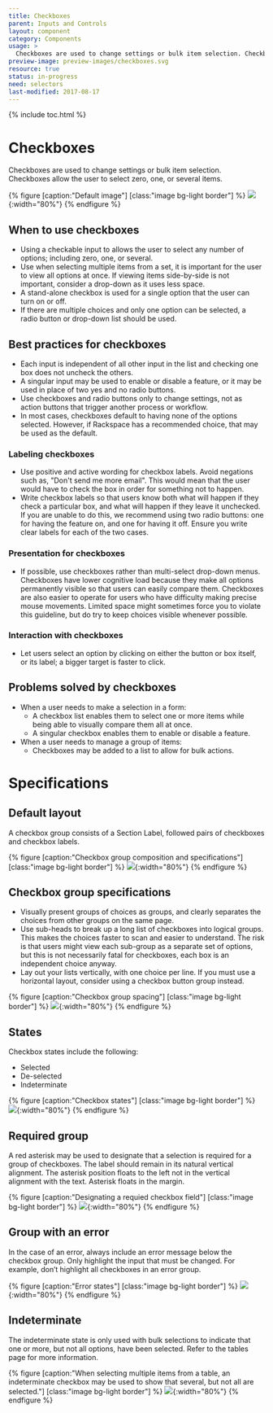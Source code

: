 ```yaml
---
title: Checkboxes
parent: Inputs and Controls
layout: component
category: Components
usage: >
  Checkboxes are used to change settings or bulk item selection. Checkboxes allow the user to select zero, one, or several items.
preview-image: preview-images/checkboxes.svg
resource: true
status: in-progress
need: selectors
last-modified: 2017-08-17
---
```


{% include toc.html %}

# Checkboxes

Checkboxes are used to change settings or bulk item selection. Checkboxes
allow the user to select zero, one, or several items.

{% figure [caption:"Default image"] [class:"image bg-light border"] %}
 ![]({{site.url}}/assets/images/components/content-areas/checkboxes/checkbox-hero-image.svg){:width="80%"}
 {% endfigure %}

## When to use checkboxes

* Using a checkable input to allows the user to select any number of options;
  including zero, one, or several.
* Use when selecting multiple items from a set, it is important for the
  user to view all options at once. If viewing items side-by-side is not
  important, consider a drop-down as it uses less space.
* A stand-alone checkbox is used for a single option that the user can
  turn on or off.
* If there are multiple choices and only one option can be selected, a
  radio button or drop-down list should be used.

## Best practices for checkboxes

* Each input is independent of all other input in the list and checking one
  box does not uncheck the others.
* A singular input may be used to enable or disable a feature, or it
  may be used in place of two yes and no radio buttons.
* Use checkboxes and radio buttons only to change settings, not as action
  buttons that trigger another process or workflow.
* In most cases, checkboxes default to having none of the options
  selected. However, if Rackspace has a recommended choice, that may be
  used as the default.

### Labeling checkboxes

* Use positive and active wording for checkbox labels. Avoid negations such
  as, "Don't send me more email". This would mean that the user would have
  to check the box in order for something not to happen.
* Write checkbox labels so that users know both what will happen if they
  check a particular box, and what will happen if they leave it unchecked.
  If you are unable to do this, we recommend using two radio buttons: one
  for having the feature on, and one for having it off. Ensure you write
  clear labels for each of the two cases.

### Presentation for checkboxes

* If possible, use checkboxes rather than multi-select drop-down menus.
  Checkboxes have lower cognitive load because they make all options
  permanently visible so that users can easily compare them. Checkboxes
  are also easier to operate for users who have difficulty making precise
  mouse movements. Limited space might sometimes force you to violate this
  guideline, but do try to keep choices visible whenever possible.

### Interaction with checkboxes

* Let users select an option by clicking on either the button or box itself, or
  its label; a bigger target is faster to click.

## Problems solved by checkboxes

* When a user needs to make a selection in a form:
  * A checkbox list enables them to select one or more items while being
    able to visually compare them all at once.
  * A singular checkbox enables them to enable or disable a feature.
* When a user needs to manage a group of items:
  * Checkboxes may be added to a list to allow for bulk actions.

# Specifications

## Default layout

A checkbox group consists of a Section Label, followed pairs of checkboxes and checkbox labels.

{% figure [caption:"Checkbox group composition and specifications"] [class:"image bg-light border"] %}
 ![]({{site.url}}/assets/images/components/content-areas/checkboxes/checkbox-default.svg){:width="80%"}
 {% endfigure %}

## Checkbox group specifications

* Visually present groups of choices as groups, and clearly separates the
  choices from other groups on the same page.
* Use sub-heads to break up a long list of checkboxes into logical groups.
  This makes the choices faster to scan and easier to understand. The risk
  is that users might view each sub-group as a separate set of options, but
  this is not necessarily fatal for checkboxes, each box is an independent
  choice anyway.
* Lay out your lists vertically, with one choice per line. If you must use a
  horizontal layout, consider using a checkbox button group instead.

{% figure [caption:"Checkbox group spacing"] [class:"image bg-light border"] %}
 ![]({{site.url}}/assets/images/components/content-areas/checkboxes/checkbox-group-image.svg){:width="80%"}
 {% endfigure %}

## States

Checkbox states include the following:

* Selected
* De-selected
* Indeterminate

{% figure [caption:"Checkbox states"] [class:"image bg-light border"] %}
 ![]({{site.url}}/assets/images/components/content-areas/checkboxes/checkbox-states-image.svg){:width="80%"}
 {% endfigure %}

## Required group

A red asterisk may be used to designate that a selection is required for a
group of checkboxes.
The label should remain in its natural vertical alignment. The asterisk
position floats to the left not in the vertical alignment with the text.
Asterisk floats in the margin.

{% figure [caption:"Designating a requied checkbox field"] [class:"image bg-light border"] %}
 ![]({{site.url}}/assets/images/components/content-areas/checkboxes/checkbox-required-group-image.svg){:width="80%"}
 {% endfigure %}

## Group with an error

In the case of an error, always include an error message below the checkbox
group. Only highlight the input that must be changed. For example, don’t
highlight all checkboxes in an error group.

{% figure [caption:"Error states"] [class:"image bg-light border"] %}
 ![]({{site.url}}/assets/images/components/content-areas/checkboxes/checkbox-group-with-error-image.svg){:width="80%"}
 {% endfigure %}

## Indeterminate

The indeterminate state is only used with bulk selections to indicate that one
or more, but not all options, have been selected. Refer to the tables page
for more information.

{% figure [caption:"When selecting multiple items from a table, an indeterminate
 checkbox may be used to show that several, but not all are selected."] [class:"image bg-light border"] %}
 ![]({{site.url}}/assets/images/components/content-areas/checkboxes/checkbox-indeterminate-image.svg){:width="80%"}
 {% endfigure %}
 